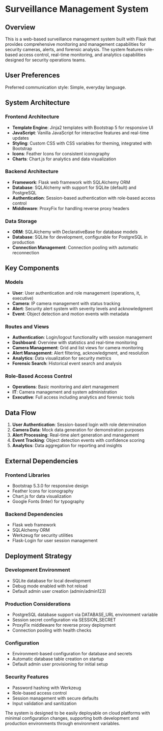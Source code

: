 # Surveillance Management System

## Overview

This is a web-based surveillance management system built with Flask that provides comprehensive monitoring and management capabilities for security cameras, alerts, and forensic analysis. The system features role-based access control, real-time monitoring, and analytics capabilities designed for security operations teams.

## User Preferences

Preferred communication style: Simple, everyday language.

## System Architecture

### Frontend Architecture
- **Template Engine**: Jinja2 templates with Bootstrap 5 for responsive UI
- **JavaScript**: Vanilla JavaScript for interactive features and real-time updates
- **Styling**: Custom CSS with CSS variables for theming, integrated with Bootstrap
- **Icons**: Feather Icons for consistent iconography
- **Charts**: Chart.js for analytics and data visualization

### Backend Architecture
- **Framework**: Flask web framework with SQLAlchemy ORM
- **Database**: SQLAlchemy with support for SQLite (default) and PostgreSQL
- **Authentication**: Session-based authentication with role-based access control
- **Middleware**: ProxyFix for handling reverse proxy headers

### Data Storage
- **ORM**: SQLAlchemy with DeclarativeBase for database models
- **Database**: SQLite for development, configurable for PostgreSQL in production
- **Connection Management**: Connection pooling with automatic reconnection

## Key Components

### Models
- **User**: User authentication and role management (operations, it, executive)
- **Camera**: IP camera management with status tracking
- **Alert**: Security alert system with severity levels and acknowledgment
- **Event**: Object detection and motion events with metadata

### Routes and Views
- **Authentication**: Login/logout functionality with session management
- **Dashboard**: Overview with statistics and real-time monitoring
- **Camera Management**: Grid and list views for camera monitoring
- **Alert Management**: Alert filtering, acknowledgment, and resolution
- **Analytics**: Data visualization for security metrics
- **Forensic Search**: Historical event search and analysis

### Role-Based Access Control
- **Operations**: Basic monitoring and alert management
- **IT**: Camera management and system administration
- **Executive**: Full access including analytics and forensic tools

## Data Flow

1. **User Authentication**: Session-based login with role determination
2. **Camera Data**: Mock data generation for demonstration purposes
3. **Alert Processing**: Real-time alert generation and management
4. **Event Tracking**: Object detection events with confidence scoring
5. **Analytics**: Data aggregation for reporting and insights

## External Dependencies

### Frontend Libraries
- Bootstrap 5.3.0 for responsive design
- Feather Icons for iconography
- Chart.js for data visualization
- Google Fonts (Inter) for typography

### Backend Dependencies
- Flask web framework
- SQLAlchemy ORM
- Werkzeug for security utilities
- Flask-Login for user session management

## Deployment Strategy

### Development Environment
- SQLite database for local development
- Debug mode enabled with hot reload
- Default admin user creation (admin/admin123)

### Production Considerations
- PostgreSQL database support via DATABASE_URL environment variable
- Session secret configuration via SESSION_SECRET
- ProxyFix middleware for reverse proxy deployment
- Connection pooling with health checks

### Configuration
- Environment-based configuration for database and secrets
- Automatic database table creation on startup
- Default admin user provisioning for initial setup

### Security Features
- Password hashing with Werkzeug
- Role-based access control
- Session management with secure defaults
- Input validation and sanitization

The system is designed to be easily deployable on cloud platforms with minimal configuration changes, supporting both development and production environments through environment variables.